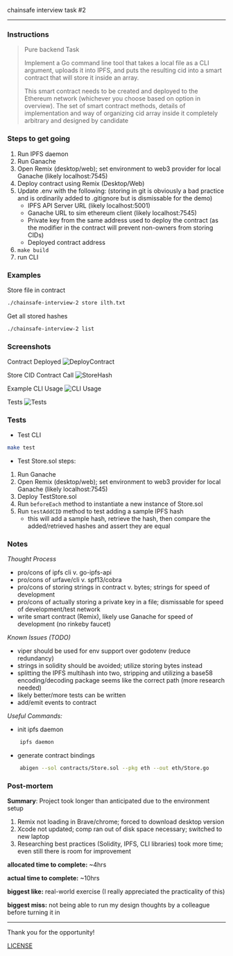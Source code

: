 chainsafe interview task #2

---
### Instructions

> Pure backend Task
> 
> Implement a Go command line tool that takes a local file as a CLI argument, uploads it into IPFS, and puts the resulting cid into a smart contract that will store it inside an array.
> 
> This smart contract needs to be created and deployed to the Ethereum network (whichever you choose based on option in overview). The set of smart contract methods, details of implementation and way of organizing cid array inside it completely arbitrary and designed by candidate


### Steps to get going

1. Run IPFS daemon
2. Run Ganache
3. Open Remix (desktop/web); set environment to web3 provider for local Ganache (likely localhost:7545)
4. Deploy contract using Remix (Desktop/Web)
5. Update .env with the following: (storing in git is obviously a bad practice and is ordinarily added to .gitignore but is dismissable for the demo)
    - IPFS API Server URL (likely localhost:5001)
    - Ganache URL to sim ethereum client (likely localhost:7545)
    - Private key from the same address used to deploy the contract (as the modifier in the contract will prevent non-owners from storing CIDs)
    - Deployed contract address
6. ```make build```
7. run CLI


### Examples

Store file in contract
```zsh
./chainsafe-interview-2 store ilth.txt
```

Get all stored hashes
```zsh
./chainsafe-interview-2 list
```

### Screenshots

Contract Deployed
![DeployContract](https://user-images.githubusercontent.com/17755587/112772751-6d5d9900-8fe7-11eb-80fc-38e6233ddcfe.png)

Store CID Contract Call
![StoreHash](https://user-images.githubusercontent.com/17755587/112772800-ac8bea00-8fe7-11eb-972a-ea3bf9607e5a.png)

Example CLI Usage
![CLI Usage](https://user-images.githubusercontent.com/17755587/112772791-9e3dce00-8fe7-11eb-8959-98930d68b16e.png)

Tests
![Tests](https://user-images.githubusercontent.com/17755587/112772539-3fc42000-8fe6-11eb-9148-8462f8ca9cdd.png)


### Tests

* Test CLI
```zsh
make test
```

* Test Store.sol steps:
1. Run Ganache
2. Open Remix (desktop/web); set environment to web3 provider for local Ganache (likely localhost:7545)
3. Deploy TestStore.sol
4. Run `beforeEach` method to instantiate a new instance of Store.sol
5. Run `testAddCID` method to test adding a sample IPFS hash
    - this will add a sample hash, retrieve the hash, then compare the added/retrieved hashes and assert they are equal


### Notes

*Thought Process*
- pro/cons of ipfs cli v. go-ipfs-api
- pro/cons of urfave/cli v. spf13/cobra
- pro/cons of storing strings in contract v. bytes; strings for speed of development
- pro/cons of actually storing a private key in a file; dismissable for speed of development/test network
- write smart contract (Remix), likely use Ganache for speed of development (no rinkeby faucet)

*Known Issues (TODO)*
- viper should be used for env support over godotenv (reduce redundancy)
- strings in solidity should be avoided; utilize storing bytes instead
- splitting the IPFS multihash into two, stripping and utilizing a base58 encoding/decoding package seems like the correct path (more research needed)
- likely better/more tests can be written
- add/emit events to contract

_Useful Commands:_
- init ipfs daemon
```zsh
    ipfs daemon
```

- generate contract bindings
```zsh
    abigen --sol contracts/Store.sol --pkg eth --out eth/Store.go
```

### Post-mortem

__Summary__: Project took longer than anticipated due to the environment setup
1. Remix not loading in Brave/chrome; forced to download desktop version
2. Xcode not updated; comp ran out of disk space necessary; switched to new laptop
3. Researching best practices (Solidity, IPFS, CLI libraries) took more time; even still there is room for improvement


__allocated time to complete:__ ~4hrs

__actual time to complete:__ ~10hrs

__biggest like:__ real-world exercise (I really appreciated the practicality of this)

__biggest miss:__ not being able to run my design thoughts by a colleague before turning it in

---

Thank you for the opportunity!


[LICENSE](https://github.com/waymobetta/chainsafe-interview-2/blob/master/LICENSE)
